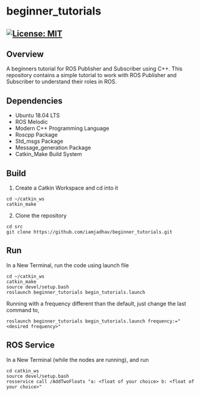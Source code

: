 # beginner_tutorials
[![License: MIT](https://img.shields.io/badge/License-MIT-green.svg)](https://opensource.org/licenses/MIT)
-----

## Overview

A beginners tutorial for ROS Publisher and Subscriber using C++.
This repository contains a simple tutorial to work with ROS Publisher and Subscriber to understand their roles in ROS.

## Dependencies

* Ubuntu 18.04 LTS
* ROS Melodic
* Modern C++ Programming Language
* Roscpp Package
* Std_msgs Package
* Message_generation Package
* Catkin_Make Build System

## Build

1) Create a Catkin Workspace and cd into it
```
cd ~/catkin_ws
catkin_make
```
2) Clone the repository 
```
cd src
git clone https://github.com/iamjadhav/beginner_tutorials.git
```

## Run

In a New Terminal, run the code using launch file

```
cd ~/catkin_ws
catkin_make
source devel/setup.bash
roslaunch beginner_tutorials begin_tutorials.launch
```

Running with a frequency different than the default, just change the last command to,
```
roslaunch beginner_tutorials begin_tutorials.launch frequency:="<desired frequency>"
```


## ROS Service

In a New Terminal (while the nodes are running), and run

```
cd catkin_ws
source devel/setup.bash
rosservice call /AddTwoFloats "a: <float of your choice> b: <float of your choice>"
```
